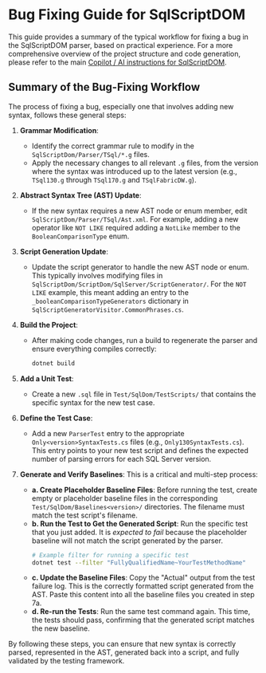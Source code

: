 # Bug Fixing Guide for SqlScriptDOM

This guide provides a summary of the typical workflow for fixing a bug in the SqlScriptDOM parser, based on practical experience. For a more comprehensive overview of the project structure and code generation, please refer to the main [Copilot / AI instructions for SqlScriptDOM](copilot-instructions.md).

## Summary of the Bug-Fixing Workflow

The process of fixing a bug, especially one that involves adding new syntax, follows these general steps:

1.  **Grammar Modification**:
    *   Identify the correct grammar rule to modify in the `SqlScriptDom/Parser/TSql/*.g` files.
    *   Apply the necessary changes to all relevant `.g` files, from the version where the syntax was introduced up to the latest version (e.g., `TSql130.g` through `TSql170.g` and `TSqlFabricDW.g`).

2.  **Abstract Syntax Tree (AST) Update**:
    *   If the new syntax requires a new AST node or enum member, edit `SqlScriptDom/Parser/TSql/Ast.xml`. For example, adding a new operator like `NOT LIKE` required adding a `NotLike` member to the `BooleanComparisonType` enum.

3.  **Script Generation Update**:
    *   Update the script generator to handle the new AST node or enum. This typically involves modifying files in `SqlScriptDom/ScriptDom/SqlServer/ScriptGenerator/`. For the `NOT LIKE` example, this meant adding an entry to the `_booleanComparisonTypeGenerators` dictionary in `SqlScriptGeneratorVisitor.CommonPhrases.cs`.

4.  **Build the Project**:
    *   After making code changes, run a build to regenerate the parser and ensure everything compiles correctly:
        ```bash
        dotnet build
        ```

5.  **Add a Unit Test**:
    *   Create a new `.sql` file in `Test/SqlDom/TestScripts/` that contains the specific syntax for the new test case.

6.  **Define the Test Case**:
    *   Add a new `ParserTest` entry to the appropriate `Only<version>SyntaxTests.cs` files (e.g., `Only130SyntaxTests.cs`). This entry points to your new test script and defines the expected number of parsing errors for each SQL Server version.

7.  **Generate and Verify Baselines**:
    This is a critical and multi-step process:
    *   **a. Create Placeholder Baseline Files**: Before running the test, create empty or placeholder baseline files in the corresponding `Test/SqlDom/Baselines<version>/` directories. The filename must match the test script's filename.
    *   **b. Run the Test to Get the Generated Script**: Run the specific test that you just added. It is *expected to fail* because the placeholder baseline will not match the script generated by the parser.
        ```bash
        # Example filter for running a specific test
        dotnet test --filter "FullyQualifiedName~YourTestMethodName"
        ```
    *   **c. Update the Baseline Files**: Copy the "Actual" output from the test failure log. This is the correctly formatted script generated from the AST. Paste this content into all the baseline files you created in step 7a.
    *   **d. Re-run the Tests**: Run the same test command again. This time, the tests should pass, confirming that the generated script matches the new baseline.

By following these steps, you can ensure that new syntax is correctly parsed, represented in the AST, generated back into a script, and fully validated by the testing framework.
